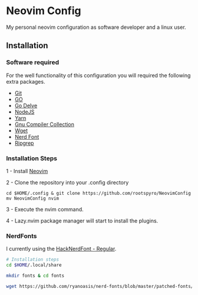 # Neovim Config
My personal neovim configuration as software developer and a linux user.

## Installation

### Software required

For the well functionality of this configuration you will required the following extra packages.

- [Git](https://git-scm.com)
- [GO](https://go.dev)
- [Go Delve](https://github.com/go-delve/delve?tab=readme-ov-file)
- [NodeJS](https://nodejs.org/en)
- [Yarn](https://yarnpkg.com)
- [Gnu Compiler Collection](https://gcc.gnu.org)
- [Wget](https://www.gnu.org/software/wget/)
- [Nerd Font](https://github.com/ryanoasis/nerd-fonts#font-installation)
- [Ripgrep](https://github.com/BurntSushi/ripgrep)

### Installation Steps

1 - Install [Neovim](https://github.com/neovim/neovim/blob/master/INSTALL.md)

2 - Clone the repository into your .config directory
```shell
cd $HOME/.config & git clone https://github.com/rootspyro/NeovimConfig
mv NeovimConfig nvim
```

3 - Execute the nvim command.

4 - Lazy.nvim package manager will start to install the plugins.


### NerdFonts
I currently using the [HackNerdFont - Regular](https://github.com/ryanoasis/nerd-fonts/blob/master/patched-fonts/Hack/Regular/HackNerdFont-Regular.ttf).

```sh
# Installation steps
cd $HOME/.local/share

mkdir fonts & cd fonts

wget https://github.com/ryanoasis/nerd-fonts/blob/master/patched-fonts/Hack/Regular/HackNerdFont-Regular.ttf
```

